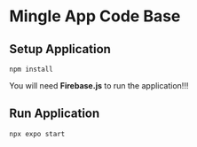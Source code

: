# Mingle App Code Base

## Setup Application
```
npm install 
```

You will need **Firebase.js** to run the application!!!

## Run Application
```
npx expo start
```